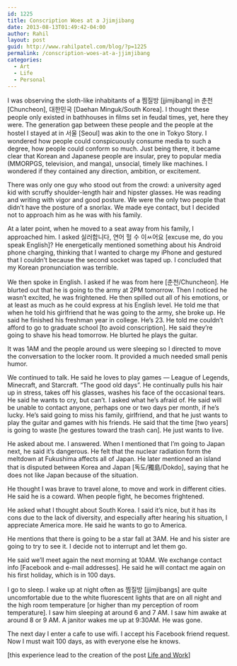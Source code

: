 ```yaml
---
id: 1225
title: Conscription Woes at a Jjimjibang
date: 2013-08-13T01:49:42-04:00
author: Rahil
layout: post
guid: http://www.rahilpatel.com/blog/?p=1225
permalink: /conscription-woes-at-a-jjimjibang
categories:
  - Art
  - Life
  - Personal
---
```

I was observing the sloth-like inhabitants of a 찜질방 [jjimjibang] in 춘천 [Chuncheon], 대한민국 [Daehan Minguk/South Korea]. I thought these people only existed in bathhouses in films set in feudal times, yet, here they were. The generation gap between these people and the people at the hostel I stayed at in 서울 [Seoul] was akin to the one in Tokyo Story. I wondered how people could conspicuously consume media to such a degree, how people could conform so much. Just being there, it became clear that Korean and Japanese people are insular, prey to popular media (MMORPGS, television, and manga), unsocial, timely like machines. I wondered if they contained any direction, ambition, or excitement.

There was only one guy who stood out from the crowd: a university aged kid with scruffy shoulder-length hair and hipster glasses. He was reading and writing with vigor and good posture. We were the only two people that didn&#8217;t have the posture of a snorlax. We made eye contact, but I decided not to approach him as he was with his family.

At a later point, when he moved to a seat away from his family, I approached him. I asked 실러합니다, 연어 헐 수 이ㅆ어요 [excuse me, do you speak English]? He energetically mentioned something about his Android phone charging, thinking that I wanted to charge my iPhone and gestured that I couldn&#8217;t because the second socket was taped up. I concluded that my Korean pronunciation was terrible.

We then spoke in English. I asked if he was from here [춘천/Chuncheon]. He blurted out that he is going to the army at 2PM tomorrow. Then I noticed he wasn&#8217;t excited, he was frightened. He then spilled out all of his emotions, or at least as much as he could express at his English level. He told me that when he told his girlfriend that he was going to the army, she broke up. He said he finished his freshman year in college. He&#8217;s 23. He told me couldn&#8217;t afford to go to graduate school [to avoid conscription]. He said they&#8217;re going to shave his head tomorrow. He blurted he plays the guitar.

It was 1AM and the people around us were sleeping so I directed to move the conversation to the locker room. It provided a much needed small penis humor.

We continued to talk. He said he loves to play games &#8212; League of Legends, Minecraft, and Starcraft. &#8220;The good old days&#8221;. He continually pulls his hair up in stress, takes off his glasses, washes his face of the occasional tears. He said he wants to cry, but can&#8217;t. I asked what he&#8217;s afraid of. He said will be unable to contact anyone, perhaps one or two days per month, if he&#8217;s lucky. He&#8217;s said going to miss his family, girlfriend, and that he just wants to play the guitar and games with his friends. He said that the time [two years] is going to waste [he gestures toward the trash can]. He just wants to live.

He asked about me. I answered. When I mentioned that I&#8217;m going to Japan next, he said it&#8217;s dangerous. He felt that the nuclear radiation form the meltdown at Fukushima affects all of Japan. He later mentioned an island that is disputed between Korea and Japan [독도/獨島/Dokdo], saying that he does not like Japan because of the situation.

He thought I was brave to travel alone, to move and work in different cities. He said he is a coward. When people fight, he becomes frightened.

He asked what I thought about South Korea. I said it&#8217;s nice, but it has its cons due to the lack of diversity, and especially after hearing his situation, I appreciate America more. He said he wants to go to America.

He mentions that there is going to be a star fall at 3AM. He and his sister are going to try to see it. I decide not to interrupt and let them go.

He said we&#8217;ll meet again the next morning at 10AM. We exchange contact info [Facebook and e-mail addresses]. He said he will contact me again on his first holiday, which is in 100 days.

I go to sleep. I wake up at night often as 찜질방 [jjimjibangs] are quite uncomfortable due to the white fluorescent lights that are on all night and the high room temperature [or higher than my perception of room temperature]. I saw him sleeping at around 6 and 7 AM. I saw him awake at around 8 or 9 AM. A janitor wakes me up at 9:30AM. He was gone.

The next day I enter a cafe to use wifi. I accept his Facebook friend request. Now I must wait 100 days, as with everyone else he knows.

[this experience lead to the creation of the post [Life and Work](http://www.rahilpatel.com/blog/life-and-work)]